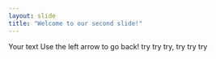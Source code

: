 ```yaml
---
layout: slide
title: "Welcome to our second slide!"
---
```

Your text
Use the left arrow to go back!
try try try,
try try try

